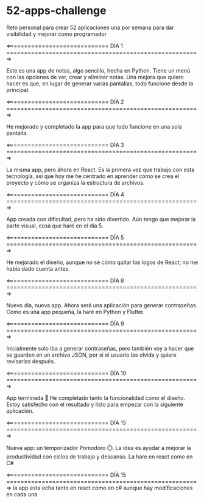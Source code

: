 # 52-apps-challenge
Reto personal para crear 52 aplicaciones una por semana para dar visibilidad y mejorar como programador

<============================= DÍA 1 =======================================================>

Este es una app de notas, algo sencillo, hecha en Python.
Tiene un menú con las opciones de ver, crear y eliminar notas.
Una mejora que quiero hacer es que, en lugar de generar varias pantallas, todo funcione desde la principal.

<============================= DÍA 2 =======================================================>

He mejorado y completado la app para que todo funcione en una sola pantalla.

<============================= DÍA 3 =======================================================>

La misma app, pero ahora en React.
Es la primera vez que trabajo con esta tecnología, así que hoy me he centrado en aprender cómo se crea el proyecto y cómo se organiza la estructura de archivos.

<============================= DÍA 4 =======================================================>

App creada con dificultad, pero ha sido divertido.
Aún tengo que mejorar la parte visual, cosa que haré en el día 5.

<============================= DÍA 5 =======================================================>

He mejorado el diseño, aunque no sé cómo quitar los logos de React; no me había dado cuenta antes.

<============================= DÍA 8 =======================================================>

Nuevo día, nueva app.
Ahora será una aplicación para generar contraseñas.
Como es una app pequeña, la haré en Python y Flutter.

<============================= DÍA 9 =======================================================>

Inicialmente solo iba a generar contraseñas, pero también voy a hacer que se guarden en un archivo JSON, por si el usuario las olvida y quiere revisarlas después.

<============================= DÍA 10 =======================================================>

App terminada 🎉
He completado tanto la funcionalidad como el diseño.
Estoy satisfecho con el resultado y listo para empezar con la siguiente aplicación.

<============================= DÍA 15 =======================================================>

Nueva app: un temporizador Pomodoro ⏱️.
La idea es ayudar a mejorar la productividad con ciclos de trabajo y descanso.
La hare en react como en C#

<============================= DÍA 15 =======================================================>
la app esta echa tanto en react como en c# aunque hay modificaciones en cada una